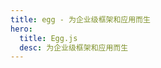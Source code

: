 ```yaml
---
title: egg - 为企业级框架和应用而生
hero:
  title: Egg.js
  desc: 为企业级框架和应用而生
---
```


<code src="../pages/home/index.zh-CN.tsx" inline />
